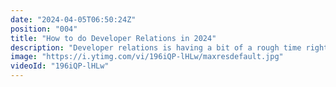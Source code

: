 ```yaml
---
date: "2024-04-05T06:50:24Z"
position: "004"
title: "How to do Developer Relations in 2024"
description: "Developer relations is having a bit of a rough time right now and in this video I explain my vision on how to succeed in 2024. \n\nTL/DR: focus on developer success while they are on your platform. Set up KPIs that measure their success, so you can show impact on the potential revenue these developers might bring. \n\nFollow me here:\nWebsite: https://timbenniks.dev\nTwitter: https://twitter.com/timbenniks\nLinkedIn: https://linkedin.com/in/timbenniks\nGithub: https://github.com/timbenniks"
image: "https://i.ytimg.com/vi/196iQP-lHLw/maxresdefault.jpg"
videoId: "196iQP-lHLw"
---
```



